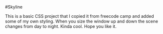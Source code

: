 #Skyline

This is a basic CSS project that I copied it from freecode camp and added some of my own styling. When you size the window up and down the scene changes from day to night. Kinda cool. Hope you like it.